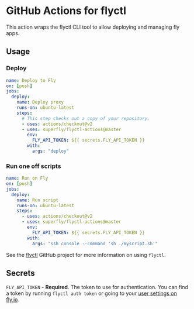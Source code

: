 # GitHub Actions for flyctl

This action wraps the flyctl CLI tool to allow deploying and managing fly apps.

## Usage

### Deploy

```yaml
name: Deploy to Fly
on: [push]
jobs:
  deploy:
    name: Deploy proxy
    runs-on: ubuntu-latest
    steps:
      # This step checks out a copy of your repository.
      - uses: actions/checkout@v2
      - uses: superfly/flyctl-actions@master
        env:
          FLY_API_TOKEN: ${{ secrets.FLY_API_TOKEN }}
        with:
          args: "deploy"
```


### Run one off scripts

```yaml
name: Run on Fly
on: [push]
jobs:
  deploy:
    name: Run script
    runs-on: ubuntu-latest
    steps:
      - uses: actions/checkout@v2
      - uses: superfly/flyctl-actions@master
        env:
          FLY_API_TOKEN: ${{ secrets.FLY_API_TOKEN }}
        with:
          args: "ssh console --command 'sh ./myscript.sh'"
```

See the [flyctl](https://github.com/superfly/flyctl) GitHub project for more information on using `flyctl`.

## Secrets

`FLY_API_TOKEN` - **Required**. The token to use for authentication. You can find a token by running `flyctl auth token` or going to your [user settings on fly.io](https://fly.io/user/personal_access_tokens).

